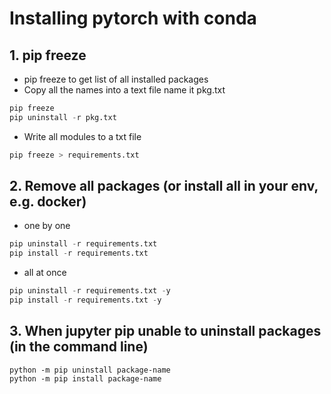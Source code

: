 # Installing pytorch with conda


## 1. pip freeze   

- pip freeze to get list of all installed packages
- Copy all the names into a text file name it pkg.txt
```Python
pip freeze
pip uninstall -r pkg.txt
```

- Write all modules to a txt file
```Python
pip freeze > requirements.txt
```

## 2. Remove all packages (or install all in your env, e.g. docker) 

- one by one 
```Python
pip uninstall -r requirements.txt
pip install -r requirements.txt 
```


- all at once
```Python
pip uninstall -r requirements.txt -y
pip install -r requirements.txt -y
```


## 3. When jupyter pip unable to uninstall packages (in the command line) 


```Shell
python -m pip uninstall package-name
python -m pip install package-name
```
